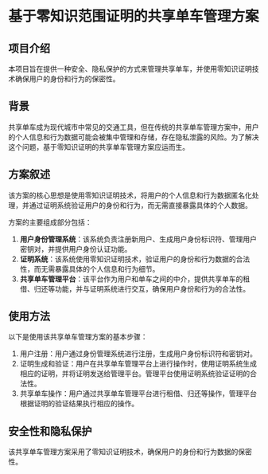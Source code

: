 # 基于零知识范围证明的共享单车管理方案

## 项目介绍
本项目旨在提供一种安全、隐私保护的方式来管理共享单车，并使用零知识证明技术确保用户的身份和行为的保密性。

## 背景
共享单车成为现代城市中常见的交通工具，但在传统的共享单车管理方案中，用户的个人信息和行为数据可能会被集中管理和存储，存在隐私泄露的风险。为了解决这个问题，基于零知识证明的共享单车管理方案应运而生。

## 方案叙述

该方案的核心思想是使用零知识证明技术，将用户的个人信息和行为数据匿名化处理，并通过证明系统验证用户的身份和行为，而无需直接暴露具体的个人数据。

方案的主要组成部分包括：

1. **用户身份管理系统**：该系统负责注册新用户、生成用户身份标识符、管理用户密钥对，并提供用户身份认证功能。
2. **证明系统**：该系统使用零知识证明技术，验证用户的身份和行为数据的合法性，而无需暴露具体的个人信息和行为细节。
3. **共享单车管理平台**：该平台作为用户和单车之间的中介，提供共享单车的租借、归还等功能，并与证明系统进行交互，确保用户身份和行为的合法性。

## 使用方法

以下是使用该共享单车管理方案的基本步骤：

1. 用户注册：用户通过身份管理系统进行注册，生成用户身份标识符和密钥对。
2. 证明生成和验证：用户在共享单车管理平台上进行操作时，使用证明系统生成相应的证明，并将证明发送给管理平台。管理平台使用证明系统验证证明的合法性。
3. 共享单车操作：用户通过共享单车管理平台进行租借、归还等操作，管理平台根据证明的验证结果执行相应的操作。

## 安全性和隐私保护

该共享单车管理方案采用了零知识证明技术，确保用户的身份和行为数据的保密性。